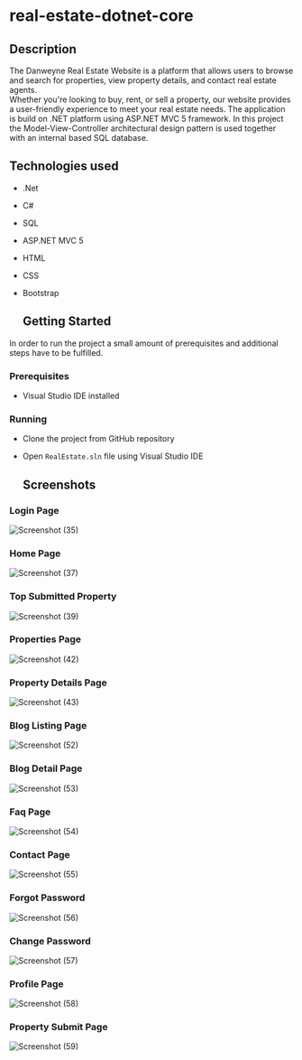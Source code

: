 # real-estate-dotnet-core

## Description

The Danweyne Real Estate Website is a platform that allows users to browse and search for properties, view property details, and contact real estate agents.<br>
Whether you're looking to buy, rent, or sell a property, our website provides a user-friendly experience to meet your real estate needs.
The application is build on .NET platform using ASP.NET MVC 5 framework. In this project the Model-View-Controller architectural design pattern is used together with an internal based SQL database.

## Technologies used

+ .Net
+ C#
+ SQL
+ ASP.NET MVC 5
+ HTML
+ CSS
+ Bootstrap

  ## Getting Started

In order to run the project a small amount of prerequisites and additional steps have to be fulfilled.

### Prerequisites

+ Visual Studio IDE installed

### Running

+ Clone the project from GitHub repository
+ Open `RealEstate.sln` file using Visual Studio IDE

  ## Screenshots

### Login Page
![Screenshot (35)](https://github.com/startbititsolutions/real-estate-dotnet-core/assets/133846396/90d7f05c-a6a4-4e5b-a24c-f36b60c337b1)

### Home Page
![Screenshot (37)](https://github.com/startbititsolutions/real-estate-dotnet-core/assets/133846396/37314f98-06c9-4e88-b41f-b1ebcc81089f)


### Top Submitted Property
![Screenshot (39)](https://github.com/startbititsolutions/real-estate-dotnet-core/assets/133846396/a81a2b4f-f9d5-4054-b567-6295530299bd)


### Properties Page
![Screenshot (42)](https://github.com/startbititsolutions/real-estate-dotnet-core/assets/133846396/d96cd73a-6bd2-4631-9ee4-3a78f353ea0c)


### Property Details Page
![Screenshot (43)](https://github.com/startbititsolutions/real-estate-dotnet-core/assets/133846396/fe2b54f8-f1e2-488e-aaa5-0f2eafe4079e)


### Blog Listing Page
![Screenshot (52)](https://github.com/startbititsolutions/real-estate-dotnet-core/assets/133846396/7beeb17c-3e6c-4d68-af9f-aa96c8f48d6d)


### Blog Detail Page
![Screenshot (53)](https://github.com/startbititsolutions/real-estate-dotnet-core/assets/133846396/7fc6ed92-b483-4a27-aece-caae0a03d40f)


### Faq Page
![Screenshot (54)](https://github.com/startbititsolutions/real-estate-dotnet-core/assets/133846396/99cb8b54-c96b-4aeb-91cb-2777bc16cc7b)

### Contact Page
![Screenshot (55)](https://github.com/startbititsolutions/real-estate-dotnet-core/assets/133846396/01d2148d-cde4-48cc-92da-514870f8be23)


### Forgot Password 
![Screenshot (56)](https://github.com/startbititsolutions/real-estate-dotnet-core/assets/133846396/22e62ac8-9f08-42df-b9d5-b022b0ea1bb9)

### Change Password
![Screenshot (57)](https://github.com/startbititsolutions/real-estate-dotnet-core/assets/133846396/cadafc4c-f4d3-442e-a74e-1c0e185d3a22)


### Profile Page
![Screenshot (58)](https://github.com/startbititsolutions/real-estate-dotnet-core/assets/133846396/c2e397af-d17e-49bf-88ba-d797f7b8f38c)


### Property Submit Page
![Screenshot (59)](https://github.com/startbititsolutions/real-estate-dotnet-core/assets/133846396/15d8a022-cf18-4b49-8baf-c9991fd99f26)





